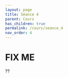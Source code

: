 ```yaml
---
layout: page
title: Séance 4
parent: Cours
has_children: true
permalink: /cours/seance_4
nav_order: 4
---
```



# FIX ME

??